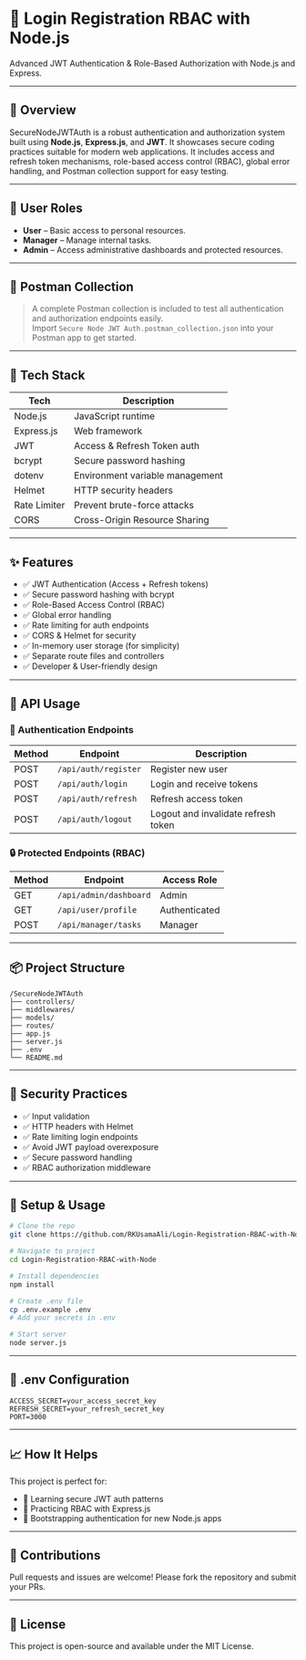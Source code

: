 # 🔐 Login Registration RBAC with Node.js

Advanced JWT Authentication & Role-Based Authorization with Node.js and Express.

---

## 📌 Overview

SecureNodeJWTAuth is a robust authentication and authorization system built using **Node.js**, **Express.js**, and **JWT**. It showcases secure coding practices suitable for modern web applications. It includes access and refresh token mechanisms, role-based access control (RBAC), global error handling, and Postman collection support for easy testing.

---

## 👤 User Roles

- **User** – Basic access to personal resources.
- **Manager** – Manage internal tasks.
- **Admin** – Access administrative dashboards and protected resources.

---

## 🧪 Postman Collection

> A complete Postman collection is included to test all authentication and authorization endpoints easily.  
> Import `Secure Node JWT Auth.postman_collection.json` into your Postman app to get started.

---

## 🧰 Tech Stack

| Tech          | Description                     |
|---------------|---------------------------------|
| Node.js       | JavaScript runtime              |
| Express.js    | Web framework                   |
| JWT           | Access & Refresh Token auth     |
| bcrypt        | Secure password hashing         |
| dotenv        | Environment variable management |
| Helmet        | HTTP security headers           |
| Rate Limiter  | Prevent brute-force attacks     |
| CORS          | Cross-Origin Resource Sharing   |

---

## ✨ Features

- ✅ JWT Authentication (Access + Refresh tokens)
- ✅ Secure password hashing with bcrypt
- ✅ Role-Based Access Control (RBAC)
- ✅ Global error handling
- ✅ Rate limiting for auth endpoints
- ✅ CORS & Helmet for security
- ✅ In-memory user storage (for simplicity)
- ✅ Separate route files and controllers
- ✅ Developer & User-friendly design

---

## 🚀 API Usage

### 🔐 Authentication Endpoints

| Method | Endpoint           | Description             |
|--------|--------------------|-------------------------|
| POST   | `/api/auth/register` | Register new user      |
| POST   | `/api/auth/login`    | Login and receive tokens |
| POST   | `/api/auth/refresh`  | Refresh access token   |
| POST   | `/api/auth/logout`   | Logout and invalidate refresh token |

### 🔒 Protected Endpoints (RBAC)

| Method | Endpoint                | Access Role  |
|--------|-------------------------|--------------|
| GET    | `/api/admin/dashboard`  | Admin        |
| GET    | `/api/user/profile`     | Authenticated|
| POST   | `/api/manager/tasks`    | Manager      |

---

## 📦 Project Structure

```
/SecureNodeJWTAuth
├── controllers/
├── middlewares/
├── models/
├── routes/
├── app.js
├── server.js
├── .env
└── README.md
```

---

## 🔐 Security Practices

- ✅ Input validation
- ✅ HTTP headers with Helmet
- ✅ Rate limiting login endpoints
- ✅ Avoid JWT payload overexposure
- ✅ Secure password handling
- ✅ RBAC authorization middleware

---

## 🧱 Setup & Usage

```bash
# Clone the repo
git clone https://github.com/RKUsamaAli/Login-Registration-RBAC-with-Node.js.git

# Navigate to project
cd Login-Registration-RBAC-with-Node

# Install dependencies
npm install

# Create .env file
cp .env.example .env
# Add your secrets in .env

# Start server
node server.js
```

---

## 🔑 .env Configuration

```env
ACCESS_SECRET=your_access_secret_key
REFRESH_SECRET=your_refresh_secret_key
PORT=3000
```

---

## 📈 How It Helps

This project is perfect for:

- 🔐 Learning secure JWT auth patterns
- 🧪 Practicing RBAC with Express.js
- 🚀 Bootstrapping authentication for new Node.js apps

---

## 📮 Contributions

Pull requests and issues are welcome! Please fork the repository and submit your PRs.

---

## 📄 License

This project is open-source and available under the MIT License.
